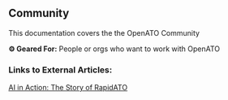 
## Community

This documentation covers the the OpenATO Community

**⚙ Geared For:** People or orgs who want to work with OpenATO

### Links to External Articles:

[AI in Action: The Story of RapidATO](https://content.govdelivery.com/landing_pages/32432/65b0107e08166b2a23c95495fe16f0bd)
